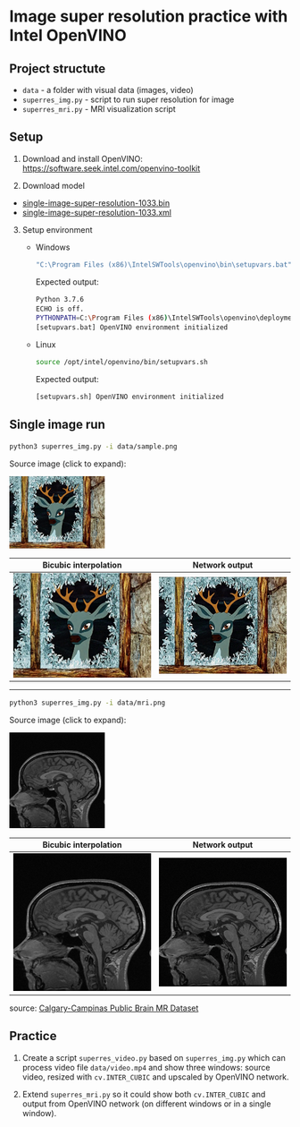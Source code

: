 # Image super resolution practice with Intel OpenVINO

## Project structute

* `data` - a folder with visual data (images, video)
* `superres_img.py` - script to run super resolution for image
* `superres_mri.py` - MRI visualization script

## Setup

1. Download and install OpenVINO: https://software.seek.intel.com/openvino-toolkit

2. Download model
  * [single-image-super-resolution-1033.bin](https://download.01.org/opencv/2020/openvinotoolkit/2020.1/open_model_zoo/models_bin/1/single-image-super-resolution-1033/FP32/single-image-super-resolution-1033.bin)
  * [single-image-super-resolution-1033.xml](https://download.01.org/opencv/2020/openvinotoolkit/2020.1/open_model_zoo/models_bin/1/single-image-super-resolution-1033/FP32/single-image-super-resolution-1033.xml)

3. Setup environment

    * Windows
      ```bash
      "C:\Program Files (x86)\IntelSWTools\openvino\bin\setupvars.bat"
      ```
      Expected output:
      ```bash
      Python 3.7.6
      ECHO is off.
      PYTHONPATH=C:\Program Files (x86)\IntelSWTools\openvino\deployment_tools\open_model_zoo\tools\accuracy_checker;C:\Program Files (x86)\IntelSWTools\openvino\python\python3.7;C:\Program Files (x86)\IntelSWTools\openvino\python\python3;C:\Users\dkurtaev\opencv\build\lib\Release
      [setupvars.bat] OpenVINO environment initialized
      ```

    * Linux
      ```bash
      source /opt/intel/openvino/bin/setupvars.sh
      ```
      Expected output:
      ```bash
      [setupvars.sh] OpenVINO environment initialized
      ```

## Single image run

```bash
python3 superres_img.py -i data/sample.png
```

Source image (click to expand):  

<img src="data/sample.png" width="171">

 Bicubic interpolation | Network output
----------|--------------
<img src="data/sample_cubic.png" width="512"> | <img src="data/sample_superres.png" width="512"> |

---

```bash
python3 superres_img.py -i data/mri.png
```

Source image (click to expand):  

<img src="data/mri.png" width="171">

 Bicubic interpolation | Network output
----------|--------------
<img src="data/mri_cubic.png" width="512"> | <img src="data/mri_superres.png" width="512"> |

source: [Calgary-Campinas Public Brain MR Dataset](https://sites.google.com/view/calgary-campinas-dataset/home)


## Practice

1. Create a script `superres_video.py` based on `superres_img.py` which can process
video file `data/video.mp4` and show three windows: source video, resized with `cv.INTER_CUBIC` and
upscaled by OpenVINO network.

2. Extend `superres_mri.py` so it could show both `cv.INTER_CUBIC` and output from
OpenVINO network (on different windows or in a single window).
